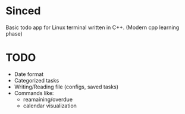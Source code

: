 # Sinced

Basic todo app for Linux terminal written in C++. (Modern cpp learning phase)

# TODO
- Date format  
- Categorized tasks
- Writing/Reading file (configs, saved tasks)
- Commands like:
	- reamaining/overdue
	- calendar visualization
